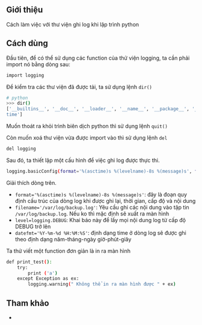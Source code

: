 ## Giới thiệu

Cách làm việc với thư viện ghi log khi lập trình python

## Cách dùng

Đầu tiên, để có thể sử dụng các function của thử viện logging, ta cần phải import nó bằng dòng sau:

```sh
import logging
```

Để kiểm tra các thư viện đã được tải, ta sử dụng lệnh `dir()`

```sh
# python
>>> dir()                                                                                                                       │····································································
['__builtins__', '__doc__', '__loader__', '__name__', '__package__', '__spec__', 'datetime', 'json', 'os', 'sys', 'threading', '│····································································
time']
```

Muốn thoát ra khỏi trình biên dịch python thì sử dụng lệnh `quit()`

Còn muốn xoá thư viện vừa được import vào thì sử dụng lệnh `del`

```sh
del logging
```

Sau đó, ta thiết lập một cấu hình để việc ghi log được thực thi.

```sh
logging.basicConfig(format='%(asctime)s %(levelname)-8s %(message)s', filename='/var/log/backup.log',level=logging.DEBUG, datefmt='%Y-%m-%d %H:%M:%S')
```

Giải thích dòng trên.

- `format='%(asctime)s %(levelname)-8s %(message)s'`: đây là đoạn quy định cấu trúc của dòng log khi được ghi lại, thời gian, cấp độ và nội dung
- `filename='/var/log/backup.log'`: Yêu cầu ghi các nội dung vào tập tin `/var/log/backup.log`. Nếu ko thì mặc định sẽ xuất ra màn hình
- `level=logging.DEBUG`: Khai báo này để lấy mọi nội dung log từ cấp độ DEBUG trở lên
- `datefmt='%Y-%m-%d %H:%M:%S'`: định dạng time ở dòng log sẽ được ghi theo định dạng năm-tháng-ngày giờ-phút-giây

Ta thử viết một function đơn giản là in ra màn hình

```sh
def print_test():
    try:
	    print ('a')
	except Exception as ex:
	    logging.warning(" Không thể in ra màn hình được " + ex)
```

## Tham khảo

- []()